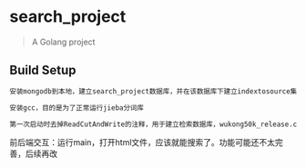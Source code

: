# search_project

> A Golang project

## Build Setup

``` bash
安装mongodb到本地，建立search_project数据库，并在该数据库下建立indextosource集合和keytoindex集合

安装gcc，目的是为了正常运行jieba分词库

第一次启动时去掉ReadCutAndWrite的注释，用于建立检索数据库，wukong50k_release.csv这个数据集大概需要2个小时建立数据库
```

前后端交互：运行main，打开html文件，应该就能搜索了。功能可能还不太完善，后续再改

